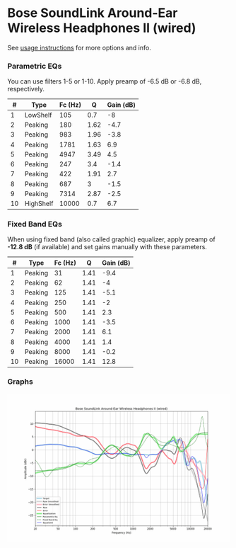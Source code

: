 # Bose SoundLink Around-Ear Wireless Headphones II (wired)
See [usage instructions](https://github.com/jaakkopasanen/AutoEq#usage) for more options and info.

### Parametric EQs
You can use filters 1-5 or 1-10. Apply preamp of -6.5 dB or -6.8 dB, respectively.

|   # | Type      |   Fc (Hz) |    Q |   Gain (dB) |
|-----|-----------|-----------|------|-------------|
|   1 | LowShelf  |       105 | 0.7  |        -8   |
|   2 | Peaking   |       180 | 1.62 |        -4.7 |
|   3 | Peaking   |       983 | 1.96 |        -3.8 |
|   4 | Peaking   |      1781 | 1.63 |         6.9 |
|   5 | Peaking   |      4947 | 3.49 |         4.5 |
|   6 | Peaking   |       247 | 3.4  |        -1.4 |
|   7 | Peaking   |       422 | 1.91 |         2.7 |
|   8 | Peaking   |       687 | 3    |        -1.5 |
|   9 | Peaking   |      7314 | 2.87 |        -2.5 |
|  10 | HighShelf |     10000 | 0.7  |         6.7 |

### Fixed Band EQs
When using fixed band (also called graphic) equalizer, apply preamp of **-12.8 dB** (if available) and set gains manually with these parameters.

|   # | Type    |   Fc (Hz) |    Q |   Gain (dB) |
|-----|---------|-----------|------|-------------|
|   1 | Peaking |        31 | 1.41 |        -9.4 |
|   2 | Peaking |        62 | 1.41 |        -4   |
|   3 | Peaking |       125 | 1.41 |        -5.1 |
|   4 | Peaking |       250 | 1.41 |        -2   |
|   5 | Peaking |       500 | 1.41 |         2.3 |
|   6 | Peaking |      1000 | 1.41 |        -3.5 |
|   7 | Peaking |      2000 | 1.41 |         6.1 |
|   8 | Peaking |      4000 | 1.41 |         1.4 |
|   9 | Peaking |      8000 | 1.41 |        -0.2 |
|  10 | Peaking |     16000 | 1.41 |        12.8 |

### Graphs
![](./Bose%20SoundLink%20Around-Ear%20Wireless%20Headphones%20II%20(wired).png)
